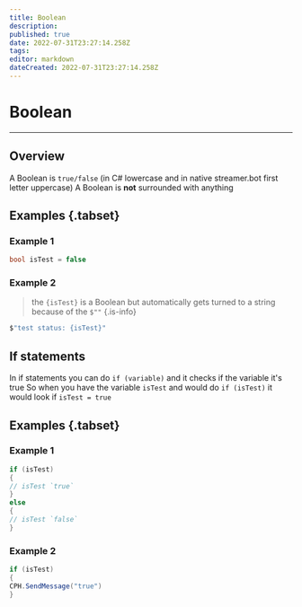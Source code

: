 ```yaml
---
title: Boolean
description: 
published: true
date: 2022-07-31T23:27:14.258Z
tags: 
editor: markdown
dateCreated: 2022-07-31T23:27:14.258Z
---
```


<h1 class="mdi mdi-ab-testing primary--text"> Boolean</h1>

---

## Overview

A Boolean is `true/false` (in C# lowercase and in native streamer.bot first letter uppercase)
A Boolean is **not** surrounded with anything
## Examples {.tabset}
### Example 1
```csharp
bool isTest = false
```
### Example 2
> the `{isTest}` is a Boolean but automatically gets turned to a string because of the `$""`
{.is-info}
```csharp
$"test status: {isTest}"
```

## If statements

In if statements you can do `if (variable)` and it checks if the variable it's true
So when you have the variable `isTest` and would do `if (isTest)` it would look if `isTest = true`

## Examples {.tabset}
### Example 1
```csharp
if (isTest)
{
// isTest `true`
}
else
{
// isTest `false`
}
```
### Example 2
```csharp
if (isTest)
{
CPH.SendMessage("true")
}
```
